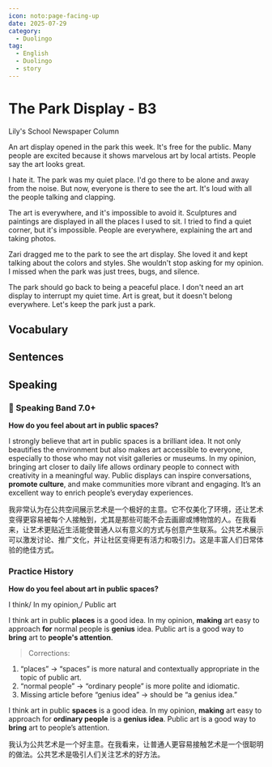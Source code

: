 ```yaml
---
icon: noto:page-facing-up
date: 2025-07-29
category:
  - Duolingo
tag:
  - English
  - Duolingo
  - story
---
```


# The Park Display - B3

Lily's School Newspaper Column

An art display opened in the park this week. It's free for the public. Many people are excited because it shows marvelous art by local artists. People say the art looks great.

I hate it. The park was my quiet place. I'd go there to be alone and away from the noise. But now, everyone is there to see the art. It's loud with all the people talking and clapping.

The art is everywhere, and it's impossible to avoid it. Sculptures and paintings are displayed in all the places I used to sit. I tried to find a quiet corner, but it's impossible. People are everywhere, explaining the art and taking photos.

Zari dragged me to the park to see the art display. She loved it and kept talking about the colors and styles. She wouldn't stop asking for my opinion. I missed when the park was just trees, bugs, and silence.

The park should go back to being a peaceful place. I don't need an art display to interrupt my quiet time. Art is great, but it doesn't belong everywhere. Let's keep the park just a park.

## Vocabulary

## Sentences

## Speaking

### 🌟 Speaking Band 7.0+

**How do you feel about art in public spaces?**

I strongly believe that art in public spaces is a brilliant idea. It not only beautifies the environment but also makes art accessible to everyone, especially to those who may not visit galleries or museums. In my opinion, bringing art closer to daily life allows ordinary people to connect with creativity in a meaningful way. Public displays can inspire conversations, **promote culture**, and make communities more vibrant and engaging. It’s an excellent way to enrich people’s everyday experiences.

我非常认为在公共空间展示艺术是一个极好的主意。它不仅美化了环境，还让艺术变得更容易被每个人接触到，尤其是那些可能不会去画廊或博物馆的人。在我看来，让艺术更贴近生活能使普通人以有意义的方式与创意产生联系。公共艺术展示可以激发讨论、推广文化，并让社区变得更有活力和吸引力。这是丰富人们日常体验的绝佳方式。

### Practice History

**How do you feel about art in public spaces?**

I think/ In my opinion,/ Public art

I think art in public **places** is a good idea. In my opinion, **making** art easy to approach **for** normal people is **genius** idea. Public art is a good way to **bring** art to **people's attention**.

> Corrections:

1. “places” → “spaces” is more natural and contextually appropriate in the topic of public art.
2. “normal people” → “ordinary people” is more polite and idiomatic.
3. Missing article before “genius idea” → should be “a genius idea.”

I think art in public **spaces** is a good idea. In my opinion, **making** art easy to approach for **ordinary people** is a **genius idea**. Public art is a good way to **bring** art to people’s attention.

我认为公共艺术是一个好主意。在我看来，让普通人更容易接触艺术是一个很聪明的做法。公共艺术是吸引人们关注艺术的好方法。
